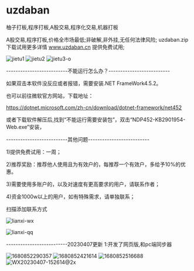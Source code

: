 # uzdaban
柚子打板,程序打板,A股交易,程序化交易,机器打板

A股交易,程序打板,价格全市场最低;非破解,非外挂,无任何法律风险; 
uzdaban.zip 下载试用更多详情 www.uzdaban.cn  提供免费试用;

![jietu1](https://user-images.githubusercontent.com/477210/215307515-2c8ea785-7573-4b90-a138-3ef7dcf67930.jpg)
![jietu2](https://user-images.githubusercontent.com/477210/215307518-393362e8-4db7-42f5-87c8-679a884196b5.jpg)
![jietu3-o](https://user-images.githubusercontent.com/477210/215307530-359e8da6-6c7d-4ae8-b7f7-e5fb7c75bfb8.png)



--------------------------不能运行怎么办？--------------------------

如果双击本软件没反应或者报错，需要安装.NET FrameWork4.5.2。

也可以前往微软官方网站，下载地址：

https://dotnet.microsoft.com/zh-cn/download/dotnet-framework/net452 

或者下载软件解压后,找到“不能运行需要安装包”，双击“NDP452-KB2901954-Web.exe”安装，












--------------------------其他问题--------------------------

1)提供免费试用：一周；

2)推荐奖励：推荐他人使用且为有效户的，每推荐一个有效户，多给予10%的优惠。

3)需要使用多账户的，以及对速度有更高要求的用户，请联系作者；

4)资金1000w以上的用户，如有特殊需求，请单独联系；


扫描添加联系方式

![lianxi-wx](https://user-images.githubusercontent.com/477210/215308199-262e09dc-d691-4b5e-8a94-024c1707d7e1.jpeg)

![lianxi-qq](https://user-images.githubusercontent.com/477210/215308206-5c91c1c3-926b-4306-afcc-1c3be4064588.jpeg)


--------------------------20230407更新
1:开发了网页版,和pc端同步器

![1680852290357](https://user-images.githubusercontent.com/477210/230563248-c1d31c48-f317-4185-a673-21d8aa13ca13.jpg)
![1680852421614](https://user-images.githubusercontent.com/477210/230563270-8d81da83-2348-4d4e-a52a-7303c08ca01e.jpg)
![1680852516688](https://user-images.githubusercontent.com/477210/230563290-370e8e8e-54d8-4277-b56c-553813248fb1.jpg)
![WX20230407-152614@2x](https://user-images.githubusercontent.com/477210/230563306-408e2ae9-dce6-46e2-95a5-52f00f5f2afb.png)



